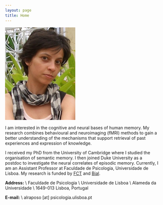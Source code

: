 ```yaml
---
layout: page
title: Home
---
```


<img src="/public/anaraposo.jpg" class="left-200">

I am interested in the cognitive and neural bases of human memory. My research combines behavioural and neuroimaging (fMRI) methods to gain a better understanding of the mechanisms that support retrieval of past experiences and expression of knowledge.

I received my PhD from the University of Cambridge where I studied the organisation of semantic memory. I then joined Duke University as a postdoc to investigate the neural correlates of episodic memory. Currently, I am an Assistant Professor at Faculdade de Psicologia, Universidade de Lisboa. My research is funded by [FCT](https://www.fct.pt/index.phtml.en) and [Bial](https://www.bial.com/en/).

**Address:** \\
Faculdade de Psicologia \\
Universidade de Lisboa \\
Alameda da Universidade \\
1649-013 Lisboa, Portugal

**E-mail:** \\
alraposo [at] psicologia.ulisboa.pt

